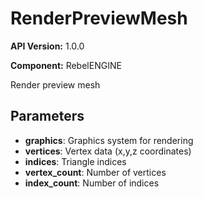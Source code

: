 # RenderPreviewMesh

**API Version:** 1.0.0

**Component:** RebelENGINE

Render preview mesh

## Parameters

- **graphics**: Graphics system for rendering
- **vertices**: Vertex data (x,y,z coordinates)
- **indices**: Triangle indices
- **vertex_count**: Number of vertices
- **index_count**: Number of indices

